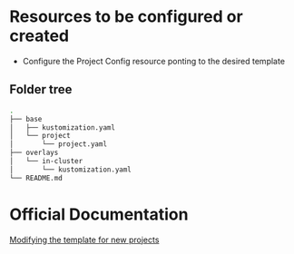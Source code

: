 # Resources to be configured or created

- Configure the Project Config resource ponting to the desired template

## Folder tree

```bash
.
├── base
│   ├── kustomization.yaml
│   └── project
│       └── project.yaml
├── overlays
│   └── in-cluster
│       └── kustomization.yaml
└── README.md
```

# Official Documentation

[Modifying the template for new projects](https://docs.openshift.com/container-platform/4.11/applications/projects/configuring-project-creation.html#modifying-template-for-new-projects_configuring-project-creation)
